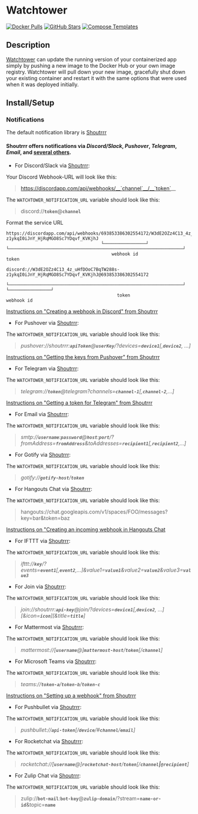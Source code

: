 # Watchtower

[![Docker Pulls](https://img.shields.io/docker/pulls/containrrr/watchtower?style=flat-square&color=607D8B&label=docker%20pulls&logo=docker)](https://hub.docker.com/r/containrrr/watchtower)
[![GitHub Stars](https://img.shields.io/github/stars/containrrr/watchtower?style=flat-square&color=607D8B&label=github%20stars&logo=github)](https://github.com/containrrr/watchtower)
[![Compose Templates](https://img.shields.io/static/v1?style=flat-square&color=607D8B&label=compose&message=templates)](https://github.com/GhostWriters/DockSTARTer/tree/master/compose/.apps/watchtower)

## Description

[Watchtower](https://containrrr.dev/watchtower/) can update the running version of your containerized app simply by pushing a new image to the Docker Hub or your own image registry. Watchtower will pull down your new image, gracefully shut down your existing container and restart it with the same options that were used when it was deployed initially.

## Install/Setup

### Notifications

The default notification library is [Shoutrrr](https://containrrr.dev/shoutrrr/)
#### Shoutrrr offers notifications via *Discord/Slack*, *Pushover*, *Telegram*, *Email*, and [several others](https://containrrr.dev/shoutrrr/services/overview/).

- For Discord/Slack via [Shoutrrr](https://containrrr.dev/shoutrrr/services/discord/):

Your Discord Webhook-URL will look like this:
> https://discordapp.com/api/webhooks/__`channel`__/__`token`__  

The `WATCHTOWER_NOTIFICATION_URL` variable should look like this:
> discord://__`token`__@__`channel`__

Format the service URL
```
https://discordapp.com/api/webhooks/693853386302554172/W3dE2OZz4C13_4z_uHfDOoC7BqTW288s-z1ykqI0iJnY_HjRqMGO8Sc7YDqvf_KVKjhJ
                                    └────────────────┘ └──────────────────────────────────────────────────────────────────┘
                                        webhook id                                    token

discord://W3dE2OZz4C13_4z_uHfDOoC7BqTW288s-z1ykqI0iJnY_HjRqMGO8Sc7YDqvf_KVKjhJ@693853386302554172
          └──────────────────────────────────────────────────────────────────┘ └────────────────┘
                                          token                                    webhook id
```
[Instructions on "Creating a webhook in Discord" from Shoutrrr](https://containrrr.dev/shoutrrr/services/discord/#creating_a_webhook_in_discord)

- For Pushover via [Shoutrrr](https://containrrr.dev/shoutrrr/services/pushover/):

The `WATCHTOWER_NOTIFICATION_URL` variable should look like this:
>*pushover://shoutrrr:__`apiToken`__@__`userKey`__/?devices=__`device1`__[,__`device2`__, ...]*

[Instructions on "Getting the keys from Pushover" from Shoutrrr](https://containrrr.dev/shoutrrr/services/pushover/#getting_the_keys_from_pushover)

- For Telegram via [Shoutrrr](https://containrrr.dev/shoutrrr/services/telegram/):

The `WATCHTOWER_NOTIFICATION_URL` variable should look like this:
>*telegram://__`token`__@telegram?channels=__`channel-1`__[,__`channel-2`__,...]*

[Instructions on "Getting a token for Telegram" from Shoutrrr](https://containrrr.dev/shoutrrr/services/telegram/#getting_a_token_for_telegram)

- For Email via [Shoutrrr](https://containrrr.dev/shoutrrr/services/overview/):

The `WATCHTOWER_NOTIFICATION_URL` variable should look like this:
>*smtp://__`username`__:__`password`__@__`host`__:__`port`__/?fromAddress=__`fromAddress`__&toAddresses=__`recipient1`__[,__`recipient2`__,...]*

- For Gotify via [Shoutrrr](https://containrrr.dev/shoutrrr/services/overview/):

The `WATCHTOWER_NOTIFICATION_URL` variable should look like this:
>*gotify://__`gotify-host`__/__`token`__*

- For Hangouts Chat via [Shoutrrr](https://containrrr.dev/shoutrrr/services/hangouts/):

The `WATCHTOWER_NOTIFICATION_URL` variable should look like this:
> hangouts://chat.googleapis.com/v1/spaces/FOO/messages?key=bar&token=baz

[Instructions on "Creating an incoming webhook in Hangouts Chat](https://containrrr.dev/shoutrrr/services/hangouts/#creating_an_incoming_webhook_in_hangouts_chat)

- For IFTTT via [Shoutrrr](https://containrrr.dev/shoutrrr/services/overview/):

The `WATCHTOWER_NOTIFICATION_URL` variable should look like this:
>*ifttt://__`key`__/?events=__`event1`__[,__`event2`__,...]&value1=__`value1`__&value2=__`value2`__&value3=__`value3`__*

- For Join via [Shoutrrr](https://containrrr.dev/shoutrrr/services/overview/):

The `WATCHTOWER_NOTIFICATION_URL` variable should look like this:
>*join://shoutrrr:__`api-key`__@join/?devices=__`device1`__[,__`device2`__, ...][&icon=__`icon`__][&title=__`title`__]*

- For Mattermost via [Shoutrrr](https://containrrr.dev/shoutrrr/services/overview/):

The `WATCHTOWER_NOTIFICATION_URL` variable should look like this:
>*mattermost://[__`username`__@]__`mattermost-host`__/__`token`__[/__`channel`__]*

- For Microsoft Teams via [Shoutrrr](https://containrrr.dev/shoutrrr/services/teams/):

The `WATCHTOWER_NOTIFICATION_URL` variable should look like this:
>*teams://__`token-a`__/__`token-b`__/__`token-c`__*

[Instructions on "Setting up a webhook" from Shoutrrr](https://containrrr.dev/shoutrrr/services/teams/#setting_up_a_webhook)

- For Pushbullet via [Shoutrrr](https://containrrr.dev/shoutrrr/services/overview/):

The `WATCHTOWER_NOTIFICATION_URL` variable should look like this:
>*pushbullet://__`api-token`__[/__`device`__/#__`channel`__/__`email`__]*

- For Rocketchat via [Shoutrrr](https://containrrr.dev/shoutrrr/services/rocketchat/):

The `WATCHTOWER_NOTIFICATION_URL` variable should look like this:
>*rocketchat://[__`username`__@]__`rocketchat-host`__/__`token`__[/__`channel`&#124;`@recipient`__]*

- For Zulip Chat via [Shoutrrr](https://containrrr.dev/shoutrrr/services/zulip/):

The `WATCHTOWER_NOTIFICATION_URL` variable should look like this:
> zulip://__`bot-mail`__:__`bot-key`__@__`zulip-domain`__/?stream=__`name-or-id`__&topic=__`name`__
